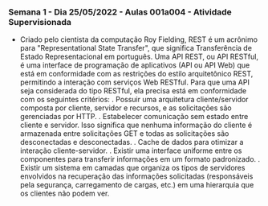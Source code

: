 ### Semana 1 - Dia 25/05/2022 - Aulas 001a004 - Atividade Supervisionada

- Criado pelo cientista da computação Roy Fielding, REST é um acrônimo para "Representational State Transfer", que significa Transferência de Estado Representacional em português. Uma API REST, ou API RESTful, é uma interface de programação de aplicativos (API ou API Web) que está em conformidade com as restrições do estilo arquitetônico REST, permitindo a interação com serviços Web RESTful. Para que uma API seja considerada do tipo RESTful, ela precisa está em conformidade com os seguintes critérios:
  . Possuir uma arquitetura cliente/servidor composta por cliente, servidor e recursos, e as solicitações são gerenciadas por HTTP.
  . Estabelecer comunicação sem estado entre cliente e servidor. Isso significa que nenhuma informação do cliente é armazenada entre solicitações GET e todas as solicitações são desconectadas e desconectadas.
  . Cache de dados para otimizar a interação cliente-servidor.
  . Existir uma interface uniforme entre os componentes para transferir informações em um formato padronizado.
  . Existir um sistema em camadas que organiza os tipos de servidores envolvidos na recuperação das informações solicitadas (responsáveis ​​pela segurança, carregamento de cargas, etc.) em uma hierarquia que os clientes não podem ver.
